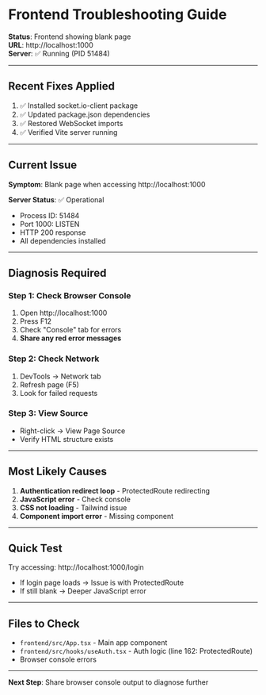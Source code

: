 # Frontend Troubleshooting Guide

**Status**: Frontend showing blank page  
**URL**: http://localhost:1000  
**Server**: ✅ Running (PID 51484)

---

## Recent Fixes Applied

1. ✅ Installed socket.io-client package
2. ✅ Updated package.json dependencies
3. ✅ Restored WebSocket imports
4. ✅ Verified Vite server running

---

## Current Issue

**Symptom**: Blank page when accessing http://localhost:1000

**Server Status**: ✅ Operational
- Process ID: 51484
- Port 1000: LISTEN
- HTTP 200 response
- All dependencies installed

---

## Diagnosis Required

### Step 1: Check Browser Console
1. Open http://localhost:1000
2. Press F12
3. Check "Console" tab for errors
4. **Share any red error messages**

### Step 2: Check Network
1. DevTools → Network tab
2. Refresh page (F5)
3. Look for failed requests

### Step 3: View Source
- Right-click → View Page Source
- Verify HTML structure exists

---

## Most Likely Causes

1. **Authentication redirect loop** - ProtectedRoute redirecting
2. **JavaScript error** - Check console
3. **CSS not loading** - Tailwind issue
4. **Component import error** - Missing component

---

## Quick Test

Try accessing: http://localhost:1000/login

- If login page loads → Issue is with ProtectedRoute
- If still blank → Deeper JavaScript error

---

## Files to Check

- `frontend/src/App.tsx` - Main app component
- `frontend/src/hooks/useAuth.tsx` - Auth logic (line 162: ProtectedRoute)
- Browser console errors

---

**Next Step**: Share browser console output to diagnose further

